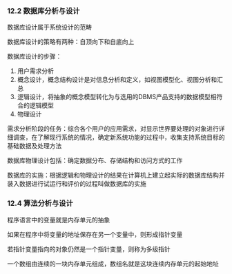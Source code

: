 ### 12.2 数据库分析与设计

数据库设计属于系统设计的范畴  

数据库设计的策略有两种：自顶向下和自底向上  

数据库设计的步骤：
1. 用户需求分析
2. 概念设计，概念结构设计是对信息分析和定义，如视图模型化、视图分析和汇总  
3. 逻辑设计，将抽象的概念模型转化为与选用的DBMS产品支持的数据模型相符合的逻辑模型  
4. 物理设计

需求分析阶段的任务：综合各个用户的应用需求，对显示世界要处理的对象进行详细调查，在了解现行系统的情况，确定新系统功能的过程中，收集支持系统目标的基础数据及处理方法  

数据库物理设计包括：确定数据分布、存储结构和访问方式的工作  

数据库的实施：根据逻辑和物理设计的结果在计算机上建立起实际的数据库结构并装入数据进行试运行和评价的过程叫做数据库的实施  

### 12.4 算法分析与设计 

程序语言中的变量就是内存单元的抽象  

如果在程序中将变量的地址保存在另一个变量中，则形成指针变量

若指针变量指向的对象仍然是一个指针变量，则称为多级指针  

一个数组由连续的一块内存单元组成，数组名就是这块连续内存单元的起始地址  


